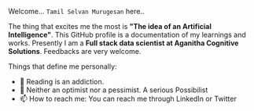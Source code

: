Welcome... `Tamil Selvan Murugesan` here..

The thing that excites me the most is **"The idea of an Artificial Intelligence"**.
This GitHub profile is a documentation of my learnings and works.
Presently I am a **Full stack data scientist at Aganitha Cognitive Solutions**. 
Feedbacks are very welcome.



Things that define me personally:
- 🌱 Reading is an addiction. 
- 👀 Neither an optimist nor a pessimist. A serious Possibilist
- 📫 How to reach me: You can reach me through LinkedIn or Twitter







<!---
Tamilhp/Tamilhp is a ✨ special ✨ repository because its `README.md` (this file) appears on your GitHub profile.
You can click the Preview link to take a look at your changes.
--->
